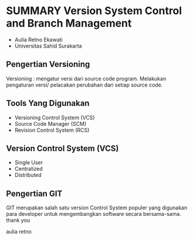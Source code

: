 # SUMMARY Version System Control and Branch Management

- Aulia Retno Ekawati
- Universitas Sahid Surakarta

## Pengertian Versioning
Versioning : mengatur versi dari source code program. Melakukan pengaturan versi/ pelacakan perubahan dari setiap source code.

## Tools Yang Digunakan
- Versioning Control System (VCS)
- Source Code Manager (SCM)
- Revision Control System (RCS)

## Version Control System (VCS)
- Single User
- Centralized
- Distributed

## Pengertian GIT
GIT merupakan salah satu version Control System populer yang digunakan para developer untuk mengembangkan software secara bersama-sama. thank you

aulia retno